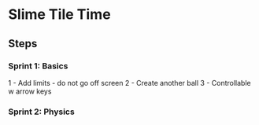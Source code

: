 # Slime Tile Time

## Steps

### Sprint 1: Basics
1 - Add limits - do not go off screen
2 - Create another ball
3 - Controllable w arrow keys

### Sprint 2: Physics